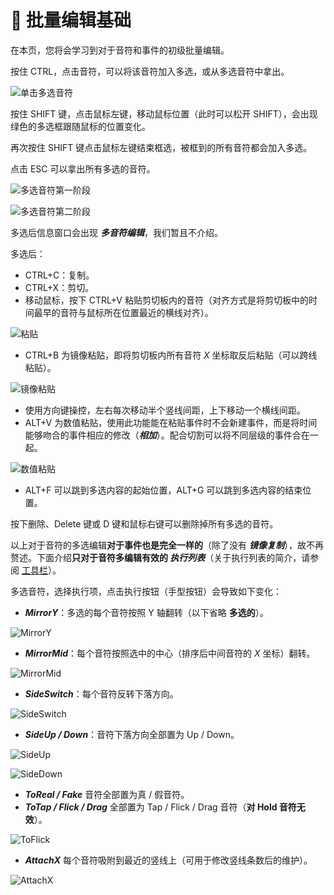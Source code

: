 # 🌟 批量编辑基础

在本页，您将会学习到对于音符和事件的初级批量编辑。

按住 CTRL，点击音符，可以将该音符加入多选，或从多选音符中拿出。

![单击多选音符](/assets/imgs/contents/单击多选音符.avif)

按住 SHIFT 键，点击鼠标左键，移动鼠标位置（此时可以松开 SHIFT），会出现绿色的多选框跟随鼠标的位置变化。

再次按住 SHIFT 键点击鼠标左键结束框选，被框到的所有音符都会加入多选。

点击 ESC 可以拿出所有多选的音符。

![多选音符第一阶段](/assets/imgs/contents/多选音符第一阶段.avif)

![多选音符第二阶段](/assets/imgs/contents/多选音符第二阶段.avif)

多选后信息窗口会出现 ***多音符编辑***，我们暂且不介绍。

多选后：

- CTRL+C：复制。
- CTRL+X：剪切。
- 移动鼠标，按下 CTRL+V 粘贴剪切板内的音符（对齐方式是将剪切板中的时间最早的音符与鼠标所在位置最近的横线对齐）。

![粘贴](/assets/imgs/contents/粘贴.avif)

- CTRL+B 为镜像粘贴，即将剪切板内所有音符 $X$ 坐标取反后粘贴（可以跨线粘贴）。

![镜像粘贴](/assets/imgs/contents/镜像粘贴.avif)

- 使用方向键操控，左右每次移动半个竖线间距，上下移动一个横线间距。
- ALT+V 为数值粘贴，使用此功能能在粘贴事件时不会新建事件，而是将时间能够吻合的事件相应的修改（***相加***）。配合切割可以将不同层级的事件合在一起。

![数值粘贴](/assets/imgs/contents/数值粘贴.avif)

- ALT+F 可以跳到多选内容的起始位置，ALT+G 可以跳到多选内容的结束位置。

按下删除、Delete 键或 D 键和鼠标右键可以删除掉所有多选的音符。

以上对于音符的多选编辑**对于事件也是完全一样的**（除了没有 ***镜像复制***），故不再赘述。下面介绍**只对于音符多编辑有效的 *执行列表***（关于执行列表的简介，请参阅 [工具栏](../UI/tools-bar.md)）。

多选音符，选择执行项，点击执行按钮（手型按钮）会导致如下变化：

- ***MirrorY***：多选的每个音符按照 Y 轴翻转（以下省略 **多选的**）。

![MirrorY](/assets/imgs/contents/MirrorY.avif)

- ***MirrorMid***：每个音符按照选中的中心（排序后中间音符的 $X$ 坐标）翻转。

![MirrorMid](/assets/imgs/contents/MirrorMid.avif)

- ***SideSwitch***：每个音符反转下落方向。

![SideSwitch](/assets/imgs/contents/SideSwitch.avif)

- ***SideUp / Down***：音符下落方向全部置为 Up / Down。

![SideUp](/assets/imgs/contents/SideUp.avif)

![SideDown](/assets/imgs/contents/SideDown.avif)

- ***ToReal / Fake*** 音符全部置为真 / 假音符。
- ***ToTap / Flick / Drag*** 全部置为 Tap / Flick / Drag 音符（**对 Hold 音符无效**）。

![ToFlick](/assets/imgs/contents/ToFlick.avif)

- ***AttachX*** 每个音符吸附到最近的竖线上（可用于修改竖线条数后的维护）。

![AttachX](/assets/imgs/contents/AttachX.avif)
